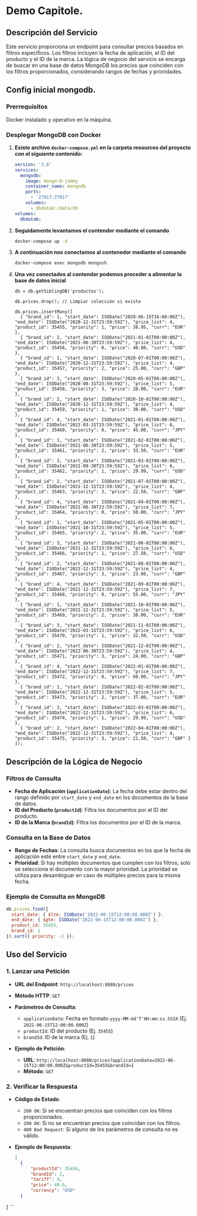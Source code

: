 # Demo Capitole.

## Descripción del Servicio

Este servicio proporciona un endpoint para consultar precios basados en filtros específicos. Los filtros incluyen la fecha de aplicación, el ID del producto y el ID de la marca. La lógica de negocio del servicio se encarga de buscar en una base de datos MongoDB los precios que coinciden con los filtros proporcionados, considerando rangos de fechas y prioridades.

## Config inicial mongodb.

### Prerrequisitos

Docker instalado y operativo en la máquina.

### Desplegar MongoDB con Docker

1. **Existe archivo `docker-compose.yml` en la carpeta resources del proyecto con el siguiente contenido:**

    ```yaml
    version: '3.8'
    services:
      mongodb:
        image: mongo:6-jammy
        container_name: mongodb
        ports:
          - '27017:27017'
        volumes:
          - dbdata6:/data/db
    volumes:
      dbdata6:
    ```
2. **Seguidamente levantamos el contendor mediante el comando**

    ```bash
    docker-compose up -d
    ```

3. **A continuación nos conectamos al contenedor mediante el comando**
    ```bash
    docker-compose exec mongodb mongosh
    ```
    
4. **Una vez conectados al contendor podemos proceder a alimentar la base de datos inicial**
    ```
    db = db.getSiblingDB('productos');

    db.prices.drop(); // Limpiar colección si existe

    db.prices.insertMany([
      { "brand_id": 1, "start_date": ISODate("2020-06-15T16:00:00Z"), "end_date": ISODate("2020-12-31T23:59:59Z"), "price_list": 4, "product_id": 35455, "priority": 1, "price": 38.95, "curr": "EUR" },
      { "brand_id": 2, "start_date": ISODate("2021-01-01T00:00:00Z"), "end_date": ISODate("2021-06-30T23:59:59Z"), "price_list": 4, "product_id": 35456, "priority": 0, "price": 40.00, "curr": "USD" },
      { "brand_id": 1, "start_date": ISODate("2020-07-01T00:00:00Z"), "end_date": ISODate("2020-12-31T23:59:59Z"), "price_list": 4, "product_id": 35457, "priority": 2, "price": 25.00, "curr": "GBP" },
      { "brand_id": 3, "start_date": ISODate("2020-05-01T00:00:00Z"), "end_date": ISODate("2020-08-31T23:59:59Z"), "price_list": 5, "product_id": 35458, "priority": 3, "price": 20.00, "curr": "EUR" },
      { "brand_id": 2, "start_date": ISODate("2020-10-01T00:00:00Z"), "end_date": ISODate("2020-12-31T23:59:59Z"), "price_list": 4, "product_id": 35459, "priority": 1, "price": 30.00, "curr": "USD" },
      { "brand_id": 4, "start_date": ISODate("2021-01-01T00:00:00Z"), "end_date": ISODate("2021-03-31T23:59:59Z"), "price_list": 6, "product_id": 35460, "priority": 0, "price": 45.00, "curr": "JPY" },
      { "brand_id": 1, "start_date": ISODate("2021-02-01T00:00:00Z"), "end_date": ISODate("2021-06-30T23:59:59Z"), "price_list": 5, "product_id": 35461, "priority": 2, "price": 33.50, "curr": "EUR" },
      { "brand_id": 3, "start_date": ISODate("2021-03-01T00:00:00Z"), "end_date": ISODate("2021-09-30T23:59:59Z"), "price_list": 6, "product_id": 35462, "priority": 1, "price": 29.99, "curr": "USD" },
      { "brand_id": 2, "start_date": ISODate("2021-07-01T00:00:00Z"), "end_date": ISODate("2021-12-31T23:59:59Z"), "price_list": 4, "product_id": 35463, "priority": 3, "price": 22.50, "curr": "GBP" },
      { "brand_id": 4, "start_date": ISODate("2021-04-01T00:00:00Z"), "end_date": ISODate("2021-06-30T23:59:59Z"), "price_list": 7, "product_id": 35464, "priority": 0, "price": 50.00, "curr": "JPY" },
      { "brand_id": 1, "start_date": ISODate("2021-05-01T00:00:00Z"), "end_date": ISODate("2021-10-31T23:59:59Z"), "price_list": 5, "product_id": 35465, "priority": 2, "price": 35.00, "curr": "EUR" },
      { "brand_id": 3, "start_date": ISODate("2021-06-01T00:00:00Z"), "end_date": ISODate("2021-12-31T23:59:59Z"), "price_list": 6, "product_id": 35466, "priority": 1, "price": 27.50, "curr": "USD" },
      { "brand_id": 2, "start_date": ISODate("2021-08-01T00:00:00Z"), "end_date": ISODate("2021-12-31T23:59:59Z"), "price_list": 4, "product_id": 35467, "priority": 3, "price": 23.00, "curr": "GBP" },
      { "brand_id": 4, "start_date": ISODate("2021-09-01T00:00:00Z"), "end_date": ISODate("2021-12-31T23:59:59Z"), "price_list": 7, "product_id": 35468, "priority": 0, "price": 55.00, "curr": "JPY" },
      { "brand_id": 1, "start_date": ISODate("2021-10-01T00:00:00Z"), "end_date": ISODate("2021-12-31T23:59:59Z"), "price_list": 5, "product_id": 35469, "priority": 2, "price": 38.00, "curr": "EUR" },
      { "brand_id": 3, "start_date": ISODate("2021-11-01T00:00:00Z"), "end_date": ISODate("2022-03-31T23:59:59Z"), "price_list": 6, "product_id": 35470, "priority": 1, "price": 32.50, "curr": "USD" },
      { "brand_id": 2, "start_date": ISODate("2021-12-01T00:00:00Z"), "end_date": ISODate("2022-06-30T23:59:59Z"), "price_list": 4, "product_id": 35471, "priority": 3, "price": 24.00, "curr": "GBP" },
      { "brand_id": 4, "start_date": ISODate("2022-01-01T00:00:00Z"), "end_date": ISODate("2022-12-31T23:59:59Z"), "price_list": 7, "product_id": 35472, "priority": 0, "price": 60.00, "curr": "JPY" },
      { "brand_id": 1, "start_date": ISODate("2022-02-01T00:00:00Z"), "end_date": ISODate("2022-12-31T23:59:59Z"), "price_list": 5, "product_id": 35473, "priority": 2, "price": 37.00, "curr": "EUR" },
      { "brand_id": 3, "start_date": ISODate("2022-03-01T00:00:00Z"), "end_date": ISODate("2022-12-31T23:59:59Z"), "price_list": 6, "product_id": 35474, "priority": 1, "price": 29.99, "curr": "USD" },
      { "brand_id": 2, "start_date": ISODate("2022-04-01T00:00:00Z"), "end_date": ISODate("2022-12-31T23:59:59Z"), "price_list": 4, "product_id": 35475, "priority": 3, "price": 21.50, "curr": "GBP" }
    ]);
    ```

## Descripción de la Lógica de Negocio

### Filtros de Consulta

- **Fecha de Aplicación (`applicationDate`)**: La fecha debe estar dentro del rango definido por `start_date` y `end_date` en los documentos de la base de datos.
- **ID del Producto (`productId`)**: Filtra los documentos por el ID del producto.
- **ID de la Marca (`brandId`)**: Filtra los documentos por el ID de la marca.

### Consulta en la Base de Datos

- **Rango de Fechas**: La consulta busca documentos en los que la fecha de aplicación esté entre `start_date` y `end_date`.
- **Prioridad**: Si hay múltiples documentos que cumplen con los filtros, solo se selecciona el documento con la mayor prioridad. La prioridad se utiliza para desambiguar en caso de múltiples precios para la misma fecha.

### Ejemplo de Consulta en MongoDB

```javascript
db.prices.find({
  start_date: { $lte: ISODate('2022-06-15T12:00:00.000Z') },
  end_date: { $gte: ISODate('2022-06-15T12:00:00.000Z') },
  product_id: 35455,
  brand_id: 1
}).sort({ priority: -1 });
```


## Uso del Servicio

### 1. Lanzar una Petición

- **URL del Endpoint**: `http://localhost:8080/prices`
- **Método HTTP**: `GET`

- **Parámetros de Consulta**:
  - `applicationDate`: Fecha en formato `yyyy-MM-dd'T'HH:mm:ss.SSSX` (Ej. `2022-06-15T12:00:00.000Z`)
  - `productId`: ID del producto (Ej. `35455`)
  - `brandId`: ID de la marca (Ej. `1`)

- **Ejemplo de Petición**:
  - **URL**: `http://localhost:8080/prices?applicationDate=2022-06-15T12:00:00.000Z&productId=35455&brandId=1`
  - **Método**: `GET`

### 2. Verificar la Respuesta

- **Código de Estado**:
  - `200 OK`: Si se encuentran precios que coinciden con los filtros proporcionados.
  - `200 OK`: Si no se encuentran precios que coincidan con los filtros.
  - `400 Bad Request`: Si alguno de los parámetros de consulta no es válido.

- **Ejemplo de Respuesta**:

  ```json
  [
	{
		"productId": 35456,
		"brandId": 2,
		"tariff": 4,
		"price": 40.0,
		"currency": "USD"
	}
]
    ```
